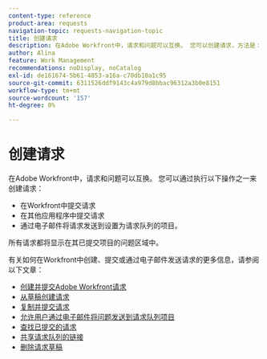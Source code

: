 ```yaml
---
content-type: reference
product-area: requests
navigation-topic: requests-navigation-topic
title: 创建请求
description: 在Adobe Workfront中，请求和问题可以互换。 您可以创建请求，方法是：在Workfront中提交请求，在另一个应用程序中提交请求，或者将请求通过电子邮件发送到设置为请求队列的项目。
author: Alina
feature: Work Management
recommendations: noDisplay, noCatalog
exl-id: de161674-5b61-4853-a16a-c70db10a1c95
source-git-commit: 6311526ddf9143c4a979d8bbac96312a3b0e8151
workflow-type: tm+mt
source-wordcount: '157'
ht-degree: 0%

---
```


# 创建请求

<!--
{{highlighted-preview}}
-->

在Adobe Workfront中，请求和问题可以互换。 您可以通过执行以下操作之一来创建请求：

* 在Workfront中提交请求
* 在其他应用程序中提交请求
* 通过电子邮件将请求发送到设置为请求队列的项目。

所有请求都将显示在其已提交项目的问题区域中。

有关如何在Workfront中创建、提交或通过电子邮件发送请求的更多信息，请参阅以下文章：

* [创建并提交Adobe Workfront请求](../../../manage-work/requests/create-requests/create-submit-requests.md)
* [从草稿创建请求](../../../manage-work/requests/create-requests/create-requests-from-drafts.md)
* [复制并提交请求](../../../manage-work/requests/create-requests/copy-and-submit-requests.md)
* [允许用户通过电子邮件将问题发送到请求队列项目](../../../manage-work/requests/create-requests/enable-email-issues-into-projects.md)
* [查找已提交的请求](../../../manage-work/requests/create-requests/locate-submitted-requests.md)
* [共享请求队列的链接](../../../manage-work/requests/create-requests/share-link-to-request-queue.md)
* [删除请求草稿](../../../manage-work/requests/create-requests/delete-request-draft.md)
